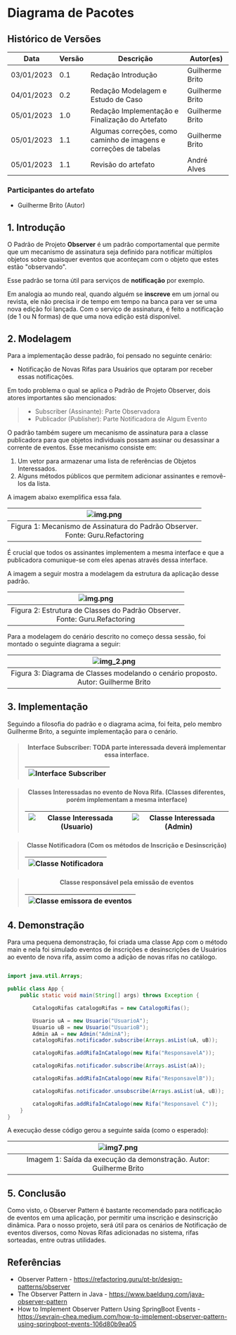 # Diagrama de Pacotes

## Histórico de Versões

| Data       | Versão | Descrição                                                         | Autor(es)       |
| ---------- | ------ | ----------------------------------------------------------------- | --------------- |
| 03/01/2023 | 0.1    | Redação Introdução                                                | Guilherme Brito |
| 04/01/2023 | 0.2    | Redação Modelagem e Estudo de Caso                                | Guilherme Brito |
| 05/01/2023 | 1.0    | Redação Implementação e Finalização do Artefato                   | Guilherme Brito |
| 05/01/2023 | 1.1    | Algumas correções, como caminho de imagens e correções de tabelas | Guilherme Brito |
| 05/01/2023 | 1.1    | Revisão do artefato                                               | André Alves     |

### Participantes do artefato

- Guilherme Brito (Autor)

## 1. Introdução

O Padrão de Projeto **Observer** é um padrão comportamental que permite que um mecanismo de assinatura seja definido
para notificar múltiplos objetos
sobre quaisquer eventos que aconteçam com o objeto que estes estão "observando".

Esse padrão se torna útil para serviços de **notificação** por exemplo.

Em analogia ao mundo real, quando alguém se **inscreve** em um jornal ou revista, ele não precisa ir de tempo em tempo
na banca para ver se uma nova edição foi lançada. Com o serviço de assinatura, é feito a notificação (de 1 ou N formas)
de que
uma nova edição está disponível.

## 2. Modelagem

Para a implementação desse padrão, foi pensado no seguinte cenário:

- Notificação de Novas Rifas para Usuários que optaram por receber essas notificações.

Em todo problema o qual se aplica o Padrão de Projeto Observer, dois atores importantes são mencionados:

> - Subscriber (Assinante): Parte Observadora
> - Publicador (Publisher): Parte Notificadora de Algum Evento

O padrão também sugere um mecanismo de assinatura para a classe publicadora para que objetos individuais possam assinar
ou desassinar a corrente de eventos. Esse mecanismo consiste em:

1. Um vetor para armazenar uma lista de referências de Objetos Interessados.
2. Alguns métodos públicos que permitem adicionar assinantes e removê-los da lista.

A imagem abaixo exemplifica essa fala.

<center>

|                      ![img.png](../../../assets/observer1.png)                      |
| :---------------------------------------------------------------------------------: |
| Figura 1: Mecanismo de Assinatura do Padrão Observer. <br/> Fonte: Guru.Refactoring |

</center>

É crucial que todos os assinantes implementem a mesma interface e que a publicadora comunique-se com eles apenas através
dessa interface.

A imagem a seguir mostra a modelagem da estrutura da aplicação desse padrão.

<center>

|                    ![img.png](../../../assets/observer2.png)                     |
| :------------------------------------------------------------------------------: |
| Figura 2: Estrutura de Classes do Padrão Observer. <br/> Fonte: Guru.Refactoring |

</center>

Para a modelagem do cenário descrito no começo dessa sessão, foi montado o seguinte diagrama a seguir:

<center>

|                  ![img_2.png](../../../assets/observerDiagramClass.png)                  |
| :--------------------------------------------------------------------------------------: |
| Figura 3: Diagrama de Classes modelando o cenário proposto. <br/> Autor: Guilherme Brito |

</center>

## 3. Implementação

Seguindo a filosofia do padrão e o diagrama acima, foi feita, pelo membro Guilherme Brito, a seguinte implementação para
o
cenário.

<center>

> #### Interface Subscriber: TODA parte interessada deverá implementar essa interface.
>
> | ![Interface Subscriber](../../../assets/observerSubscriberInt.png) |
> | :----------------------------------------------------------------: |

> #### Classes Interessadas no evento de Nova Rifa. (Classes diferentes, porém implementam a mesma interface)
>
> | ![Classe Interessada (Usuario)](../../../assets/observerUsuarioClass.png) | ![Classe Interessada (Admin)](../../../assets/observerAdminClass.png) |
> | :-----------------------------------------------------------------------: | :-------------------------------------------------------------------: |

> #### Classe Notificadora (Com os métodos de Inscrição e Desinscrição)
>
> | ![Classe Notificadora](../../../assets/observerPublisher.png) |
> | :-----------------------------------------------------------: |

> #### Classe responsável pela emissão de eventos
>
> | ![Classe emissora de eventos](../../../assets/observerCatalogoRifas.png) |
> | :----------------------------------------------------------------------: |

</center>

## 4. Demonstração

Para uma pequena demonstração, foi criada uma classe App com o método main e nela foi simulado eventos de inscrições e
desinscrições de Usuários ao evento de nova rifa, assim como a adição de novas rifas no catálogo.

```java

import java.util.Arrays;

public class App {
    public static void main(String[] args) throws Exception {

        CatalogoRifas catalogoRifas = new CatalogoRifas();

        Usuario uA = new Usuario("UsuarioA");
        Usuario uB = new Usuario("UsuarioB");
        Admin aA = new Admin("AdminA");
        catalogoRifas.notificador.subscribe(Arrays.asList(uA, uB));

        catalogoRifas.addRifaInCatalogo(new Rifa("ResponsavelA"));

        catalogoRifas.notificador.subscribe(Arrays.asList(aA));

        catalogoRifas.addRifaInCatalogo(new Rifa("ResponsavelB"));

        catalogoRifas.notificador.unsubscribe(Arrays.asList(uA, uB));

        catalogoRifas.addRifaInCatalogo(new Rifa("Responsavel C"));
    }
}

```

A execução desse código gerou a seguinte saída (como o esperado):

<center>

|           ![img7.png](../../../assets/saidaObserver.png)            |
| :-----------------------------------------------------------------: |
| Imagem 1: Saída da execução da demonstração. Autor: Guilherme Brito |

</center>

## 5. Conclusão

Como visto, o Observer Pattern é bastante recomendado para notificação de eventos em uma aplicação, por permitir uma
inscrição e desinscrição dinâmica. Para o nosso projeto, será útil para os cenários de Notificação de eventos diversos,
como Novas Rifas adicionadas no sistema, rifas sorteadas, entre outras utilidades.

## Referências

- Observer Pattern - https://refactoring.guru/pt-br/design-patterns/observer
- The Observer Pattern in Java - https://www.baeldung.com/java-observer-pattern
- How to Implement Observer Pattern Using SpringBoot
  Events - https://sevrain-chea.medium.com/how-to-implement-observer-pattern-using-springboot-events-106d80b9ea05
